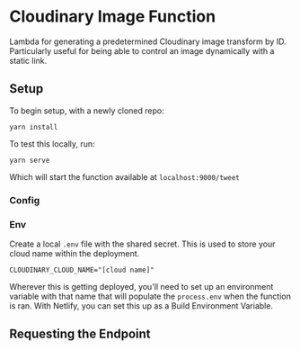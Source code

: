 # Cloudinary Image Function

Lambda for generating a predetermined Cloudinary image transform by ID. Particularly useful for being able to control an image dynamically with a static link.

## Setup

To begin setup, with a newly cloned repo:
```
yarn install
```

To test this locally, run:
```
yarn serve
```
Which will start the function available at `localhost:9000/tweet`

### Config


### Env
Create a local `.env` file with the shared secret. This is used to store your cloud name within the deployment.

```
CLOUDINARY_CLOUD_NAME="[cloud name]"
```

Wherever this is getting deployed, you'll need to set up an environment variable with that name that will populate the `process.env` when the function is ran. With Netlify, you can set this up as a Build Environment Variable.

## Requesting the Endpoint

